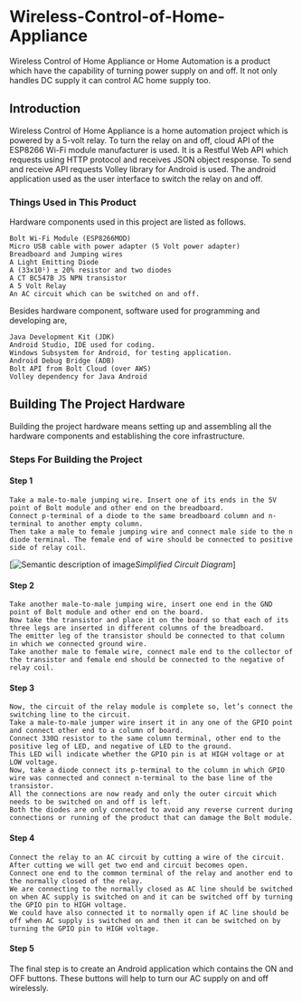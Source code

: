 # Wireless-Control-of-Home-Appliance
Wireless Control of Home Appliance or Home Automation is a product which have the capability of turning power supply on and off. It not only handles DC supply it can control AC home supply too.
## Introduction
Wireless Control of Home Appliance is a home automation project which is powered by a 5-volt relay. To turn the relay on and off, cloud API of the ESP8266 Wi-Fi module manufacturer is used. It is a Restful Web API which requests using HTTP protocol and receives JSON object response.
To send and receive API requests Volley library for Android is used. The android application used as the user interface to switch the relay on and off.

### Things Used in This Product
Hardware components used in this project are listed as follows.

	Bolt Wi-Fi Module (ESP8266MOD)
	Micro USB cable with power adapter (5 Volt power adapter)
	Breadboard and Jumping wires
	A Light Emitting Diode
	A (33x10¹) ± 20% resistor and two diodes
	A CT BC547B JS NPN transistor
	A 5 Volt Relay
	An AC circuit which can be switched on and off.

Besides hardware component, software used for programming and developing are,

	Java Development Kit (JDK)
	Android Studio, IDE used for coding.
	Windows Subsystem for Android, for testing application.
	Android Debug Bridge (ADB)
	Bolt API from Bolt Cloud (over AWS)
	Volley dependency for Java Android


## Building The Project Hardware
Building the project hardware means setting up and assembling all the hardware components and establishing the core infrastructure. 

### Steps For Building the Project
#### Step 1
    Take a male-to-male jumping wire. Insert one of its ends in the 5V point of Bolt module and other end on the breadboard.
    Connect p-terminal of a diode to the same breadboard column and n-terminal to another empty column.
    Then take a male to female jumping wire and connect male side to the n diode terminal. The female end of wire should be connected to positive side of relay coil. 

 
[![Semantic description of image](/images/circuit_diagram.png "Simplified Circuit Diagram")*Simplified Circuit Diagram*]

#### Step 2
    Take another male-to-male jumping wire, insert one end in the GND point of Bolt module and other end on the board.
    Now take the transistor and place it on the board so that each of its three legs are inserted in different columns of the breadboard.
    The emitter leg of the transistor should be connected to that column in which we connected ground wire.
    Take another male to female wire, connect male end to the collector of the transistor and female end should be connected to the negative of relay coil.

#### Step 3
    Now, the circuit of the relay module is complete so, let’s connect the switching line to the circuit.
    Take a male-to-male jumper wire insert it in any one of the GPIO point and connect other end to a column of board.
    Connect 330Ω resistor to the same column terminal, other end to the positive leg of LED, and negative of LED to the ground.
    This LED will indicate whether the GPIO pin is at HIGH voltage or at LOW voltage.
    Now, take a diode connect its p-terminal to the column in which GPIO wire was connected and connect n-terminal to the base line of the transistor.
    All the connections are now ready and only the outer circuit which needs to be switched on and off is left.
    Both the diodes are only connected to avoid any reverse current during connections or running of the product that can damage the Bolt module.

#### Step 4
    Connect the relay to an AC circuit by cutting a wire of the circuit. After cutting we will get two end and circuit becomes open.
    Connect one end to the common terminal of the relay and another end to the normally closed of the relay.
    We are connecting to the normally closed as AC line should be switched on when AC supply is switched on and it can be switched off by turning the GPIO pin to HIGH voltage.
    We could have also connected it to normally open if AC line should be off when AC supply is switched on and then it can be switched on by turning the GPIO pin to HIGH voltage.

#### Step 5
The final step is to create an Android application which contains the ON and OFF buttons. These buttons will help to turn our AC supply on and off wirelessly.
